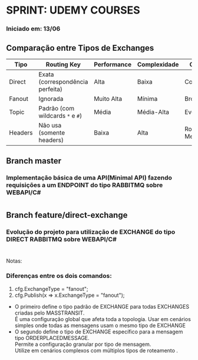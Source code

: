 # SPRINT: UDEMY COURSES
 ### **Iniciado em: 13/06** 

## Comparação entre Tipos de Exchanges

| Tipo       | Routing Key         | Performance      | Complexidade     | Caso Típico de Uso          |
|------------|--------------------|------------------|------------------|-----------------------------|
| Direct     | Exata (correspondência perfeita) | Alta        | Baixa        | Comandos, RPC               |
| Fanout     | Ignorada           | Muito Alta       | Mínima           | Broadcast/Notificações      |
| Topic      | Padrão (com wildcards `*` e `#`) | Média       | Média-Alta    | Eventos Complexos           |
| Headers    | Não usa (somente headers) | Baixa | Alta         | Roteamento por Metadados    |
 
 ## Branch master
 ### Implementação básica de uma API(Minimal API) fazendo requisições a um ENDPOINT do tipo RABBITMQ sobre WEBAPI/C#
#
 ## Branch feature/direct-exchange
 ### Evolução do projeto para utilização de EXCHANGE do tipo DIRECT RABBITMQ sobre WEBAPI/C#

#
 Notas:
### Diferenças entre os dois comandos:
1. cfg.ExchangeType = "fanout";
2. cfg.Publish<OrderPlacedMessage>(x => x.ExchangeType = "fanout");
- O primeiro define o tipo padrão de EXCHANGE para todas EXCHANGES criadas pelo MASSTRANSIT.  
É uma configuração global que afeta toda a topologia.
Usar em cenários simples onde todas as mensagens usam o mesmo tipo de EXCHANGE
- O segundo define o tipo de EXCHANGE específico para a mensagem tipo ORDERPLACEDMESSAGE.  
  Permite a configuração granular por tipo de mensagem.  
  Utilize em cenários complexos com múltiplos tipos de roteamento  .
  #



